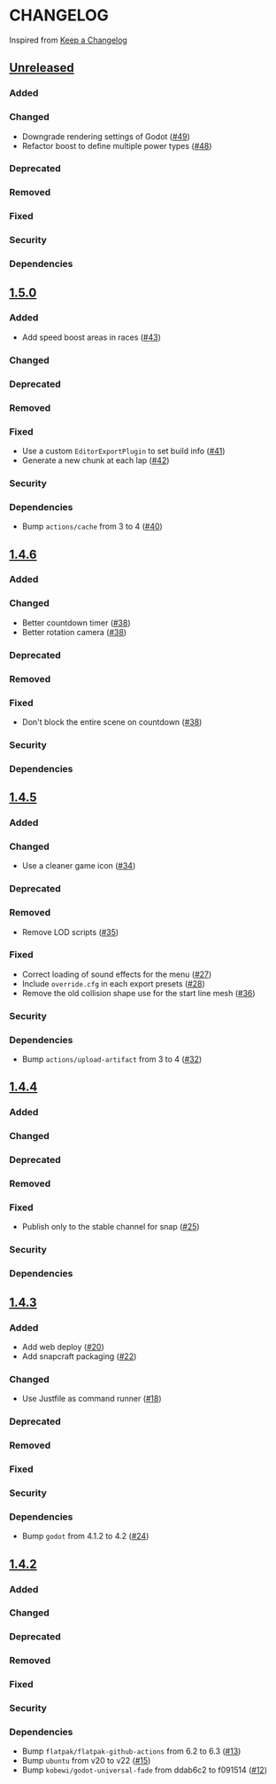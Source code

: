 # CHANGELOG
Inspired from [Keep a Changelog](https://keepachangelog.com/en/1.0.0/)

## [Unreleased]
### Added
### Changed
- Downgrade rendering settings of Godot ([#49](https://github.com/MechanicalFlower/Marble/pull/49))
- Refactor boost to define multiple power types ([#48](https://github.com/MechanicalFlower/Marble/pull/48))
### Deprecated
### Removed
### Fixed
### Security
### Dependencies

## [1.5.0]
### Added
- Add speed boost areas in races ([#43](https://github.com/MechanicalFlower/Marble/pull/43))
### Changed
### Deprecated
### Removed
### Fixed
- Use a custom `EditorExportPlugin` to set build info ([#41](https://github.com/MechanicalFlower/Marble/pull/41))
- Generate a new chunk at each lap ([#42](https://github.com/MechanicalFlower/Marble/pull/42))
### Security
### Dependencies
- Bump `actions/cache` from 3 to 4 ([#40](https://github.com/MechanicalFlower/Marble/pull/40))

## [1.4.6]
### Added
### Changed
- Better countdown timer ([#38](https://github.com/MechanicalFlower/Marble/pull/38))
- Better rotation camera ([#38](https://github.com/MechanicalFlower/Marble/pull/38))
### Deprecated
### Removed
### Fixed
- Don't block the entire scene on countdown ([#38](https://github.com/MechanicalFlower/Marble/pull/38))
### Security
### Dependencies

## [1.4.5]
### Added
### Changed
- Use a cleaner game icon ([#34](https://github.com/MechanicalFlower/Marble/pull/34))
### Deprecated
### Removed
- Remove LOD scripts ([#35](https://github.com/MechanicalFlower/Marble/pull/35))
### Fixed
- Correct loading of sound effects for the menu ([#27](https://github.com/MechanicalFlower/Marble/pull/27))
- Include `override.cfg` in each export presets ([#28](https://github.com/MechanicalFlower/Marble/pull/28))
- Remove the old collision shape use for the start line mesh ([#36](https://github.com/MechanicalFlower/Marble/pull/36))
### Security
### Dependencies
- Bump `actions/upload-artifact` from 3 to 4 ([#32](https://github.com/MechanicalFlower/Marble/pull/32))

## [1.4.4]
### Added
### Changed
### Deprecated
### Removed
### Fixed
- Publish only to the stable channel for snap ([#25](https://github.com/MechanicalFlower/Marble/pull/25))
### Security
### Dependencies

## [1.4.3]
### Added
- Add web deploy ([#20](https://github.com/MechanicalFlower/Marble/pull/20))
- Add snapcraft packaging ([#22](https://github.com/MechanicalFlower/Marble/pull/22))
### Changed
- Use Justfile as command runner ([#18](https://github.com/MechanicalFlower/Marble/pull/18))
### Deprecated
### Removed
### Fixed
### Security
### Dependencies
- Bump `godot` from 4.1.2 to 4.2 ([#24](https://github.com/MechanicalFlower/Marble/pull/24))

## [1.4.2]
### Added
### Changed
### Deprecated
### Removed
### Fixed
### Security
### Dependencies
- Bump `flatpak/flatpak-github-actions` from 6.2 to 6.3 ([#13](https://github.com/MechanicalFlower/Marble/pull/13))
- Bump `ubuntu` from v20 to v22 ([#15](https://github.com/MechanicalFlower/Marble/pull/15))
- Bump `kobewi/godot-universal-fade` from ddab6c2 to f091514 ([#12](https://github.com/MechanicalFlower/Marble/pull/12))

[Unreleased]: https://github.com/MechanicalFlower/Marble/compare/1.5.0...HEAD
[1.5.0]: https://github.com/MechanicalFlower/Marble/compare/1.4.6...1.5.0
[1.4.6]: https://github.com/MechanicalFlower/Marble/compare/1.4.5...1.4.6
[1.4.5]: https://github.com/MechanicalFlower/Marble/compare/1.4.4...1.4.5
[1.4.4]: https://github.com/MechanicalFlower/Marble/compare/1.4.3...1.4.4
[1.4.3]: https://github.com/MechanicalFlower/Marble/compare/1.4.2...1.4.3
[1.4.2]: https://github.com/MechanicalFlower/Marble/compare/1.4.1...1.4.2

